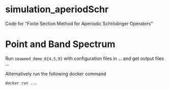 # simulation_aperiodSchr

Code for "Finite Section Method for Aperiodic Schrödinger Operators"

# Point and Band Spectrum

Run `seaweed_demo_K{4,5,9}` with configuration files in ... and get output files ...

Alternatively run the following docker command
```bash
docker run ...
```
